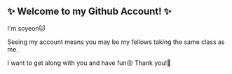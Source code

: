 ## ✨ Welcome to my Github Account! ✨ 

I'm soyeon🐱 

Seeing my account means you may be my fellows taking the same class as me.

I want to get along with you and have fun😜 Thank you!💖

<!--
**psy03/psy03** is a ✨ _special_ ✨ repository because its `README.md` (this file) appears on your GitHub profile.

